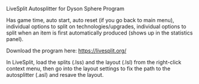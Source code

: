 LiveSplit Autosplitter for Dyson Sphere Program

Has game time, auto start, auto reset (if you go back to main menu), individual options to split on technologies/upgrades, individual options to split when an item is first automatically produced (shows up in the statistics panel).

Download the program here:
https://livesplit.org/

In LiveSplit, load the splits (.lss) and the layout (.lsl) from the right-click context menu, then go into the layout settings to fix the path to the autosplitter (.asl) and resave the layout.
